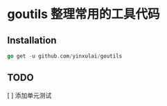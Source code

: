 # goutils 整理常用的工具代码

## Installation

```go
go get -u github.com/yinxulai/goutils
```

## TODO
[ ] 添加单元测试
